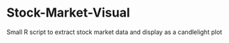 # Stock-Market-Visual

Small R script to extract stock market data and display as a candlelight plot
